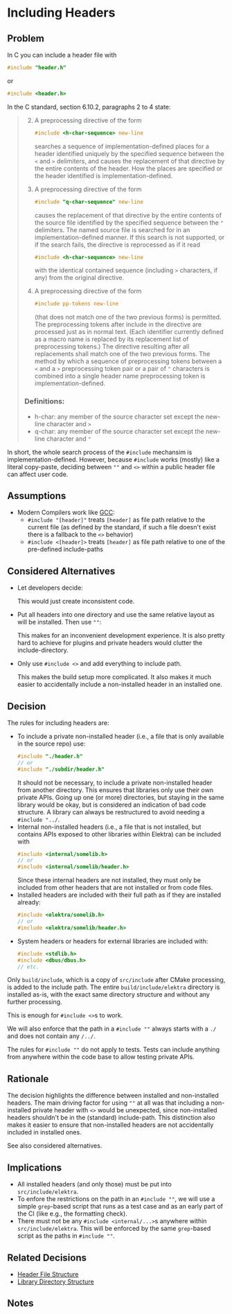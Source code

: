 # Including Headers

## Problem

In C you can include a header file with

```c
#include "header.h"
```

or

```c
#include <header.h>
```

In the C standard, section 6.10.2, paragraphs 2 to 4 state:

> 2. A preprocessing directive of the form
>
>    ```c
>    #include <h-char-sequence> new-line
>    ```
>
>    searches a sequence of implementation-defined places for a header identified uniquely by the specified sequence between the `<` and `>` delimiters, and causes the replacement of that directive by the entire contents of the header. How the places are specified or the header identified is implementation-defined.
>
> 3. A preprocessing directive of the form
>
>    ```c
>    #include "q-char-sequence" new-line
>    ```
>
>    causes the replacement of that directive by the entire contents of the source file identified by the specified sequence between the `"` delimiters. The named source file is searched for in an implementation-defined manner. If this search is not supported, or if the search fails, the directive is reprocessed as if it read
>
>    ```c
>    #include <h-char-sequence> new-line
>    ```
>
>    with the identical contained sequence (including `>` characters, if any) from the original directive.
>
> 4. A preprocessing directive of the form
>
>    ```c
>    #include pp-tokens new-line
>    ```
>
>    (that does not match one of the two previous forms) is permitted. The preprocessing tokens after include in the directive are processed just as in normal text. (Each identifier currently defined as a macro name is replaced by its replacement list of preprocessing tokens.) The directive resulting after all replacements shall match one of the two previous forms. The method by which a sequence of preprocessing tokens between a `<` and a `>` preprocessing token pair or a pair of `"` characters is combined into a single header name preprocessing token is implementation-defined.
>
> ### Definitions:
>
> - h-char: any member of the source character set except the new-line character and `>`
> - q-char: any member of the source character set except the new-line character and `"`

In short, the whole search process of the `#include` mechansim is implementation-defined.
However, because `#include` works (mostly) like a literal copy-paste, deciding between `""` and `<>` within a public header file can affect user code.

## Assumptions

- Modern Compilers work like [GCC](https://gcc.gnu.org/onlinedocs/cpp/Search-Path.html):
  - `#include "[header]"` treats `[header]` as file path relative to the current file (as defined by the standard, if such a file doesn't exist there is a fallback to the `<>` behavior)
  - `#include <[header]>` treats `[header]` as file path relative to one of the pre-defined include-paths

## Considered Alternatives

- Let developers decide:

  This would just create inconsistent code.

- Put all headers into one directory and use the same relative layout as will be installed. Then use `""`:

  This makes for an inconvenient development experience.
  It is also pretty hard to achieve for plugins and private headers would clutter the include-directory.

- Only use `#include <>` and add everything to include path.

  This makes the build setup more complicated.
  It also makes it much easier to accidentally include a non-installed header in an installed one.

## Decision

The rules for including headers are:

- To include a private non-installed header (i.e., a file that is only available in the source repo) use:
  ```c
  #include "./header.h"
  // or
  #include "./subdir/header.h"
  ```
  It should not be necessary, to include a private non-installed header from another directory.
  This ensures that libraries only use their own private APIs.
  Going up one (or more) directories, but staying in the same library would be okay, but is considered an indication of bad code structure.
  A library can always be restructured to avoid needing a `#include "../`.
- Internal non-installed headers (i.e., a file that is not installed, but contains APIs exposed to other libraries within Elektra) can be included with
  ```c
  #include <internal/somelib.h>
  // or
  #include <internal/somelib/header.h>
  ```
  Since these internal headers are not installed, they must only be included from other headers that are not installed or from code files.
- Installed headers are included with their full path as if they are installed already:
  ```c
  #include <elektra/somelib.h>
  // or
  #include <elektra/somelib/header.h>
  ```
- System headers or headers for external libraries are included with:
  ```c
  #include <stdlib.h>
  #include <dbus/dbus.h>
  // etc.
  ```

Only `build/include`, which is a copy of `src/include` after CMake processing, is added to the include path.
The entire `build/include/elektra` directory is installed as-is, with the exact same directory structure and without any further processing.

This is enough for `#include <>`s to work.

We will also enforce that the path in a `#include ""` always starts with a `./` and does not contain any `/../`.

The rules for `#include ""` do not apply to tests.
Tests can include anything from anywhere within the code base to allow testing private APIs.

## Rationale

The decision highlights the difference between installed and non-installed headers.
The main driving factor for using `""` at all was that including a non-installed private header with `<>` would be unexpected, since non-installed headers shouldn't be in the (standard) include-path.
This distinction also makes it easier to ensure that non-installed headers are not accidentally included in installed ones.

See also considered alternatives.

## Implications

- All installed headers (and only those) must be put into `src/include/elektra`.
- To enfore the restrictions on the path in an `#include ""`, we will use a simple `grep`-based script that runs as a test case and as an early part of the CI (like e.g., the formatting check).
- There must not be any `#include <internal/...>`s anywhere within `src/include/elektra`.
  This will be enforced by the same `grep`-based script as the paths in `#include ""`.

## Related Decisions

- [Header File Structure](header_file_structure.md)
- [Library Directory Structure](library_directory_structure.md)

## Notes
